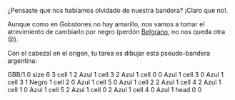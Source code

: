 ¿Pensaste que nos habíamos olvidado de nuestra bandera? ¡Claro que no!. 

Aunque como en Gobstones no hay amarillo, nos vamos a tomar el atrevimiento de cambiarlo por negro (perdón [Belgrano](https://es.wikipedia.org/wiki/Manuel_Belgrano), no nos queda otra :cry:).

Con el cabezal en el origen, tu tarea es dibujar esta pseudo-bandera argentina:

<gs-board>
  GBB/1.0
    size 6 3
    cell 1 2 Azul 1
    cell 3 2 Azul 1
    cell 0 0 Azul 1
    cell 3 0 Azul 1
    cell 3 1 Negro 1
    cell 2 0 Azul 1
    cell 5 0 Azul 1
    cell 2 2 Azul 1
    cell 4 2 Azul 1
    cell 1 0 Azul 1
    cell 5 2 Azul 1
    cell 0 2 Azul 1
    cell 4 0 Azul 1
    head 0 0
</gs-board>
